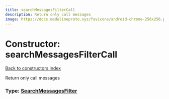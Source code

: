 ```yaml
---
title: searchMessagesFilterCall
description: Return only call messages
image: https://docs.madelineproto.xyz/favicons/android-chrome-256x256.png
---
```

# Constructor: searchMessagesFilterCall  
[Back to constructors index](index.md)



Return only call messages




### Type: [SearchMessagesFilter](../types/SearchMessagesFilter.md)


